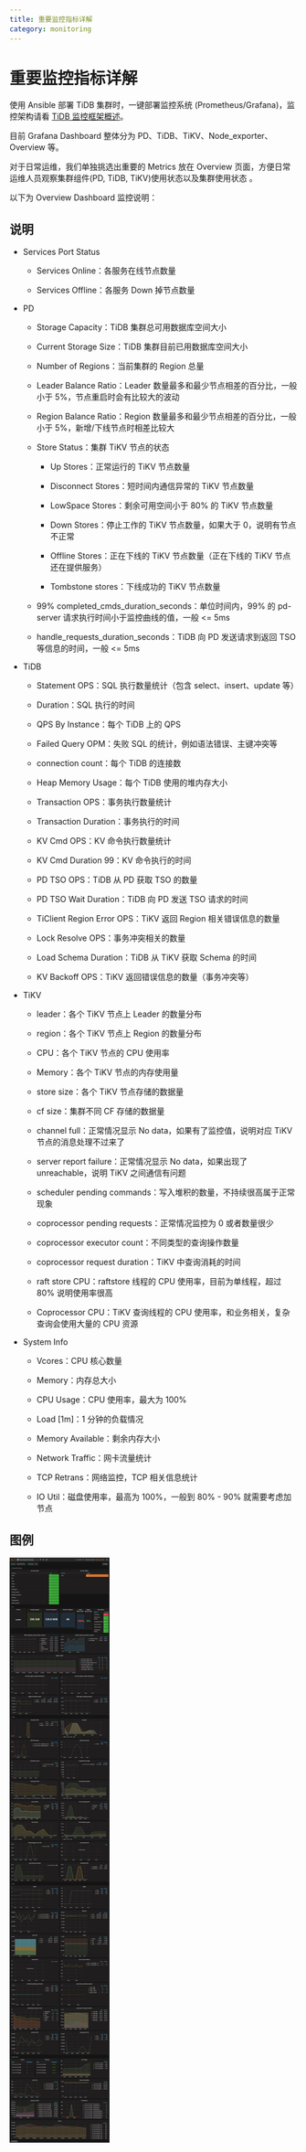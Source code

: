 ```yaml
---
title: 重要监控指标详解
category: monitoring
---
```


# 重要监控指标详解

使用 Ansible 部署 TiDB 集群时，一键部署监控系统 (Prometheus/Grafana)，监控架构请看 [TiDB 监控框架概述](monitor-overview.md)。

目前 Grafana Dashboard 整体分为 PD、TiDB、TiKV、Node\_exporter、Overview 等。

对于日常运维，我们单独挑选出重要的 Metrics 放在 Overview 页面，方便日常运维人员观察集群组件(PD, TiDB, TiKV)使用状态以及集群使用状态 。

以下为 Overview Dashboard 监控说明：

## 说明

+ Services Port Status

	- Services Online：各服务在线节点数量

	- Services Offline：各服务 Down 掉节点数量

+ PD

	- Storage Capacity：TiDB 集群总可用数据库空间大小

	- Current Storage Size：TiDB 集群目前已用数据库空间大小

	- Number of Regions：当前集群的 Region 总量
	
	- Leader Balance Ratio：Leader 数量最多和最少节点相差的百分比，一般小于 5%，节点重启时会有比较大的波动

   - Region Balance Ratio：Region 数量最多和最少节点相差的百分比，一般小于 5%，新增/下线节点时相差比较大

   + Store Status：集群 TiKV 节点的状态

		- Up Stores：正常运行的 TiKV 节点数量

		- Disconnect Stores：短时间内通信异常的 TiKV 节点数量

		- LowSpace Stores：剩余可用空间小于 80% 的 TiKV 节点数量

		- Down Stores：停止工作的 TiKV 节点数量，如果大于 0，说明有节点不正常

		- Offline Stores：正在下线的 TiKV 节点数量（正在下线的 TiKV 节点还在提供服务）

		- Tombstone stores：下线成功的 TiKV 节点数量

	- 99% completed\_cmds\_duration\_seconds：单位时间内，99% 的 pd-server 请求执行时间小于监控曲线的值，一般 <= 5ms

	- handle\_requests\_duration\_seconds：TiDB 向 PD 发送请求到返回 TSO 等信息的时间，一般 <= 5ms

+ TiDB

	- Statement OPS：SQL 执行数量统计（包含 select、insert、update 等）

	- Duration：SQL 执行的时间

	- QPS By Instance：每个 TiDB 上的 QPS

	- Failed Query OPM：失败 SQL 的统计，例如语法错误、主键冲突等

	- connection count：每个 TiDB 的连接数

	- Heap Memory Usage：每个 TiDB 使用的堆内存大小

	- Transaction OPS：事务执行数量统计

	- Transaction Duration：事务执行的时间

	- KV Cmd OPS：KV 命令执行数量统计

	- KV Cmd Duration 99：KV 命令执行的时间

	- PD TSO OPS：TiDB 从 PD 获取 TSO 的数量

	- PD TSO Wait Duration：TiDB 向 PD 发送 TSO 请求的时间

	- TiClient Region Error OPS：TiKV 返回 Region 相关错误信息的数量

	- Lock Resolve OPS：事务冲突相关的数量

	- Load Schema Duration：TiDB 从 TiKV 获取 Schema 的时间

	- KV Backoff OPS：TiKV 返回错误信息的数量（事务冲突等）

+ TiKV

	- leader：各个 TiKV 节点上 Leader 的数量分布

	- region：各个 TiKV 节点上 Region 的数量分布

	- CPU：各个 TiKV 节点的 CPU 使用率

	- Memory：各个 TiKV 节点的内存使用量

	- store size：各个 TiKV 节点存储的数据量

	- cf size：集群不同 CF 存储的数据量

	- channel full：正常情况显示 No data，如果有了监控值，说明对应 TiKV 节点的消息处理不过来了

	- server report failure：正常情况显示 No data，如果出现了 unreachable，说明 TiKV 之间通信有问题

	- scheduler pending commands：写入堆积的数量，不持续很高属于正常现象

	- coprocessor pending requests：正常情况监控为 0 或者数量很少

	- coprocessor executor count：不同类型的查询操作数量

	- coprocessor request duration：TiKV 中查询消耗的时间

	- raft store CPU：raftstore 线程的 CPU 使用率，目前为单线程，超过 80% 说明使用率很高

	- Coprocessor CPU：TiKV 查询线程的 CPU 使用率，和业务相关，复杂查询会使用大量的 CPU 资源

+ System Info

	- Vcores：CPU 核心数量

	- Memory：内存总大小

	- CPU Usage：CPU 使用率，最大为 100%

	- Load [1m]：1 分钟的负载情况

	- Memory Available：剩余内存大小

	- Network Traffic：网卡流量统计

	- TCP Retrans：网络监控，TCP 相关信息统计

	- IO Util：磁盘使用率，最高为 100%，一般到 80% - 90% 就需要考虑加节点

## 图例

![overview](../media/overview.png)
